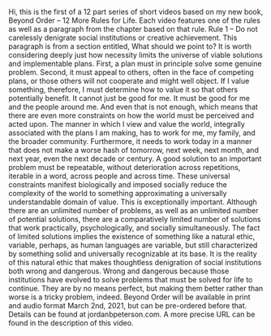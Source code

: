  Hi, this is the first of a 12 part series of short videos based on my new book, Beyond Order – 12 More Rules for Life. Each video features one of the rules as well as a paragraph from the chapter based on that rule. Rule 1 – Do not carelessly denigrate social institutions or creative achievement. This paragraph is from a section entitled, What should we point to? It is worth considering deeply just how necessity limits the universe of viable solutions and implementable plans. First, a plan must in principle solve some genuine problem. Second, it must appeal to others, often in the face of competing plans, or those others will not cooperate and might well object. If I value something, therefore, I must determine how to value it so that others potentially benefit. It cannot just be good for me. It must be good for me and the people around me. And even that is not enough, which means that there are even more constraints on how the world must be perceived and acted upon. The manner in which I view and value the world, integrally associated with the plans I am making, has to work for me, my family, and the broader community. Furthermore, it needs to work today in a manner that does not make a worse hash of tomorrow, next week, next month, and next year, even the next decade or century. A good solution to an important problem must be repeatable, without deterioration across repetitions, iterable in a word, across people and across time. These universal constraints manifest biologically and imposed socially reduce the complexity of the world to something approximating a universally understandable domain of value. This is exceptionally important. Although there are an unlimited number of problems, as well as an unlimited number of potential solutions, there are a comparatively limited number of solutions that work practically, psychologically, and socially simultaneously. The fact of limited solutions implies the existence of something like a natural ethic, variable, perhaps, as human languages are variable, but still characterized by something solid and universally recognizable at its base. It is the reality of this natural ethic that makes thoughtless denigration of social institutions both wrong and dangerous. Wrong and dangerous because those institutions have evolved to solve problems that must be solved for life to continue. They are by no means perfect, but making them better rather than worse is a tricky problem, indeed. Beyond Order will be available in print and audio format March 2nd, 2021, but can be pre-ordered before that. Details can be found at jordanbpeterson.com. A more precise URL can be found in the description of this video.